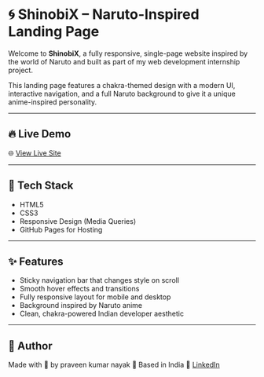 # 🌀 ShinobiX – Naruto-Inspired Landing Page

Welcome to **ShinobiX**, a fully responsive, single-page website inspired by the world of Naruto and built as part of my web development internship project.

This landing page features a chakra-themed design with a modern UI, interactive navigation, and a full Naruto background to give it a unique anime-inspired personality.

---

## 🔥 Live Demo

🌐 [View Live Site](https://praveen131106.github.io/landing-page/)

---

## 🧰 Tech Stack

- HTML5
- CSS3
- Responsive Design (Media Queries)
- GitHub Pages for Hosting

---

## ✨ Features

- Sticky navigation bar that changes style on scroll
- Smooth hover effects and transitions
- Fully responsive layout for mobile and desktop
- Background inspired by Naruto anime
- Clean, chakra-powered Indian developer aesthetic

---

## 👤 Author

Made with 💙 by praveen kumar nayak
📍 Based in India
🔗 [LinkedIn](linkedin.com/in/praveen-kumar-nayak)

